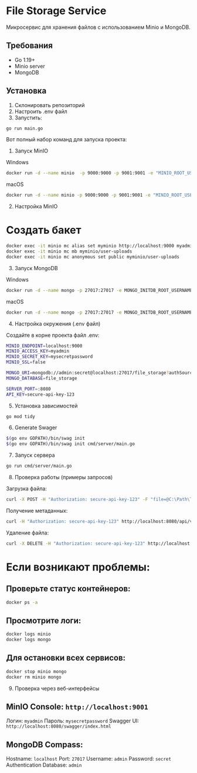 # File Storage Service

Микросервис для хранения файлов с использованием Minio и MongoDB.

## Требования

-   Go 1.19+
-   Minio server
-   MongoDB

## Установка

1. Склонировать репозиторий
2. Настроить .env файл
3. Запустить:

```bash
go run main.go
```

Вот полный набор команд для запуска проекта:

1. Запуск MinIO

Windows

```bash
docker run -d --name minio  -p 9000:9000 -p 9001:9001 -e "MINIO_ROOT_USER=myadmin"  -e "MINIO_ROOT_PASSWORD=mysecretpassword" -v C:\minio-data:/data minio/minio server /data --console-address ":9001"
```

macOS

```bash
docker run -d --name minio -p 9000:9000 -p 9001:9001 -e "MINIO_ROOT_USER=myadmin" -e "MINIO_ROOT_PASSWORD=mysecretpassword" -v ~/minio-data:/data minio/minio server /data --console-address ":9001"
```

2. Настройка MinIO

# Создать бакет

```bash
docker exec -it minio mc alias set myminio http://localhost:9000 myadmin mysecretpassword
docker exec -it minio mc mb myminio/user-uploads
docker exec -it minio mc anonymous set public myminio/user-uploads
```

3. Запуск MongoDB

Windows

```bash
docker run -d --name mongo -p 27017:27017 -e MONGO_INITDB_ROOT_USERNAME=admin -e MONGO_INITDB_ROOT_PASSWORD=secret -v C:\mongo-data:/data/db mongo:latest
```

macOS

```bash
docker run -d --name mongo -p 27017:27017 -e MONGO_INITDB_ROOT_USERNAME=admin -e MONGO_INITDB_ROOT_PASSWORD=secret -v ~/mongo-data:/data/db mongo:latest
```

4. Настройка окружения (.env файл)

Создайте в корне проекта файл .env:

```bash
MINIO_ENDPOINT=localhost:9000
MINIO_ACCESS_KEY=myadmin
MINIO_SECRET_KEY=mysecretpassword
MINIO_SSL=false

MONGO_URI=mongodb://admin:secret@localhost:27017/file_storage?authSource=admin
MONGO_DATABASE=file_storage

SERVER_PORT=:8080
API_KEY=secure-api-key-123
```

5. Установка зависимостей

```bash
go mod tidy
```

6. Generate Swager

```bash
$(go env GOPATH)/bin/swag init
$(go env GOPATH)/bin/swag init cmd/server/main.go
```

7. Запуск сервера

```bash
go run cmd/server/main.go
```

8. Проверка работы (примеры запросов)

Загрузка файла:

```bash
curl -X POST -H "Authorization: secure-api-key-123" -F "file=@C:\Path\To\File.jpg" http://localhost:8080/api/v1/upload
```

Получение метаданных:

```bash
curl -H "Authorization: secure-api-key-123" http://localhost:8080/api/v1/files/ваш-id-файла
```

Удаление файла:

```bash
curl -X DELETE -H "Authorization: secure-api-key-123" http://localhost:8080/api/v1/files/ваш-id-файла
```

# Если возникают проблемы:

## Проверьте статус контейнеров:

```bash
docker ps -a
```

## Просмотрите логи:

```bash
docker logs minio
docker logs mongo
```

## Для остановки всех сервисов:

```bash
docker stop minio mongo
docker rm minio mongo
```

9. Проверка через веб-интерфейсы

## MinIO Console: `http://localhost:9001`

Логин: `myadmin`
Пароль: `mysecretpassword`
Swagger UI: `http://localhost:8080/swagger/index.html`

## MongoDB Compass:

Hostname: `localhost`
Port: `27017`
Username: `admin`
Password: `secret`
Authentication Database: `admin`
